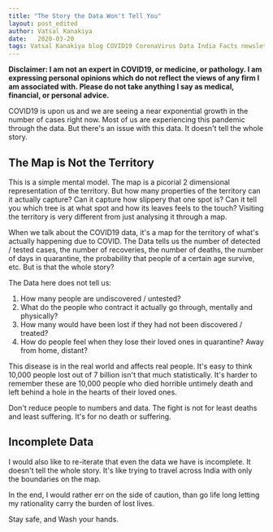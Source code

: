 ```yaml
---
title: "The Story the Data Won't Tell You"
layout: post_edited
author: Vatsal Kanakiya
date:   2020-03-20
tags: Vatsal Kanakiya blog COVID19 CoronaVirus Data India Facts newsletter 3-minute-thoughts
---
```

**Disclaimer: I am not an expert in COVID19, or medicine, or pathology. I am expressing personal opinions which do not
reflect the views of any firm I am associated with. Please do not take anything I say as medical, financial, or personal
advice.**   

COVID19 is upon us and we are seeing a near exponential growth in the number of cases right now. Most of us are
experiencing this pandemic through the data. But there's an issue with this data. It doesn't tell the whole story.   

## The Map is Not the Territory   
This is a simple mental model. The map is a picorial 2 dimensional representation of the territory. But how many properties
of the territory can it actually capture? Can it capture how slippery that one spot is? Can it tell you which tree is at
what spot and how its leaves feels to the touch? Visiting the territory is very different from just analysing it through
a map.   
   
When we talk about the COVID19 data, it's a map for the territory of what's actually happening due to COVID. The Data
tells us the number of detected / tested cases, the number of recoveries, the number of deaths, the number of days in
quarantine, the probability that people of a certain age survive, etc. But is that the whole story?   
   
The Data here does not tell us:
1. How many people are undiscovered / untested?
2. What do the people who contract it actually go through, mentally and physically?
3. How many would have been lost if they had not been discovered / treated?
4. How do people feel when they lose their loved ones in quarantine? Away from home, distant?
   
This disease is in the real world and affects real people. It's easy to think 10,000 people lost out of 7 billion
isn't that much statistically. It's harder to remember these are 10,000 people who died horrible untimely death
and left behind a hole in the hearts of their loved ones.   
   
Don't reduce people to numbers and data. The fight is not for least deaths and least suffering. It's for no death
or suffering.   
## Incomplete Data
I would also like to re-iterate that even the data we have is incomplete. It doesn't tell the whole story. It's like
trying to travel across India with only the boundaries on the map.   
   
In the end, I would rather err on the side of caution, than go life long letting my rationality carry the burden
of lost lives.   
   
Stay safe, and Wash your hands.
